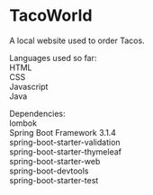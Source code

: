 # TacoWorld
A local website used to order Tacos. 

Languages used so far: <br/>
HTML <br/>
CSS  <br/>
Javascript  <br/>
Java  <br/>

Dependencies:  <br/> 
lombok  <br/>
Spring Boot Framework 3.1.4 <br/>
spring-boot-starter-validation <br/>
spring-boot-starter-thymeleaf <br/>
spring-boot-starter-web <br/>
spring-boot-devtools <br/>
spring-boot-starter-test <br/>
